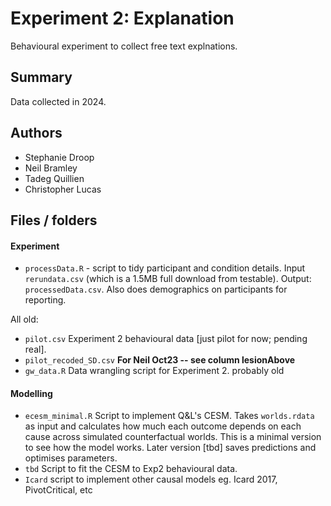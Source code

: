 # Experiment 2: Explanation

Behavioural experiment to collect free text explnations.

## Summary

Data collected in 2024.

## Authors

- Stephanie Droop
- Neil Bramley
- Tadeg Quillien
- Christopher Lucas

## Files / folders

#### Experiment

- `processData.R` - script to tidy participant and condition details. Input `rerundata.csv` (which is a 1.5MB full download from testable). Output: `processedData.csv`. Also does demographics on participants for reporting.

All old:

- `pilot.csv` Experiment 2 behavioural data [just pilot for now; pending real].
- `pilot_recoded_SD.csv` **For Neil Oct23 -- see column lesionAbove**
- `gw_data.R` Data wrangling script for Experiment 2. probably old

#### Modelling

- `ecesm_minimal.R` Script to implement Q&L's CESM. Takes `worlds.rdata` as input and calculates how much each outcome depends on each cause across simulated counterfactual worlds. This is a minimal version to see how the model works. Later version [tbd] saves predictions and optimises parameters.
- `tbd` Script to fit the CESM to Exp2 behavioural data.
- `Icard` script to implement other causal models eg. Icard 2017, PivotCritical, etc
